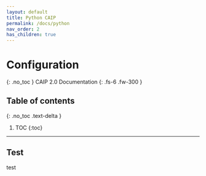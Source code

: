 ```yaml
---
layout: default
title: Python CAIP
permalink: /docs/python
nav_order: 2
has_children: true
---
```

# Configuration
{: .no_toc }
CAIP 2.0 Documentation
{: .fs-6 .fw-300 }
## Table of contents
{: .no_toc .text-delta }
1. TOC
{:toc}
---

## Test
test